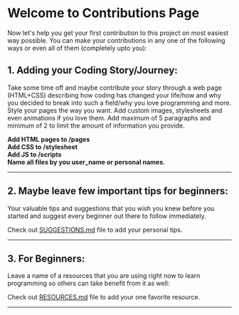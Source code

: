 # Welcome to Contributions Page

Now let's help you get your first contribution to this project on most easiest way possible.
You can make your contributions in any one of the following ways or even all of them (completely upto you):

## 1. Adding your Coding Story/Journey:

Take some time off and maybe contribute your story through a web page (HTML+CSS) describing how coding has changed your life/how and why you decided to break into such a field/why you love programming and more.  
Style your pages the way you want. Add custom images, stylesheets and even animations if you love them. Add maximum of 5 paragraphs and minimum of 2 to limit the amount of information you provide.

**Add HTML pages to /pages**  
**Add CSS to /stylesheet**  
**Add JS to /scripts**  
**Name all files by you user_name or personal names.**

---

## 2. Maybe leave few important tips for beginners:

Your valuable tips and suggestions that you wish you knew before you started and suggest every beginner out there to follow immediately.

Check out [SUGGESTIONS.md](suggestions.md) file to add your personal tips.

---

## 3. For Beginners:

Leave a name of a resources that you are using right now to learn programming so others can take benefit from it as well:

Check out [RESOURCES.md](resources.md) file to add your one favorite resource.

---
